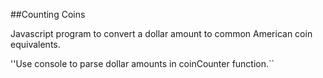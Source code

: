 ##Counting Coins

Javascript program to convert a dollar amount to common American coin equivalents.

''Use console to parse dollar amounts in coinCounter function.``